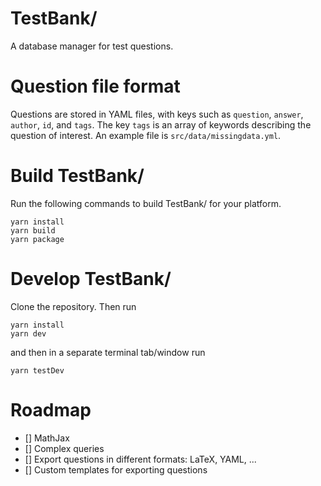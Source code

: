 # TestBank/

  A database manager for test questions.

# Question file format

  Questions are stored in YAML files, with keys such as `question`, `answer`, `author`, `id`, and `tags`.  The key `tags` is an array of keywords describing the question of interest.  An example file is `src/data/missingdata.yml`.

# Build TestBank/

  Run the following commands to build TestBank/ for your platform.

  ```
  yarn install
  yarn build
  yarn package
  ```

# Develop TestBank/

  Clone the repository.  Then run

  ```
  yarn install
  yarn dev
  ```

  and then in a separate terminal tab/window run

  ```
  yarn testDev
  ```

# Roadmap
  - [] MathJax
  - [] Complex queries
  - [] Export questions in different formats: LaTeX, YAML, ...
  - [] Custom templates for exporting questions